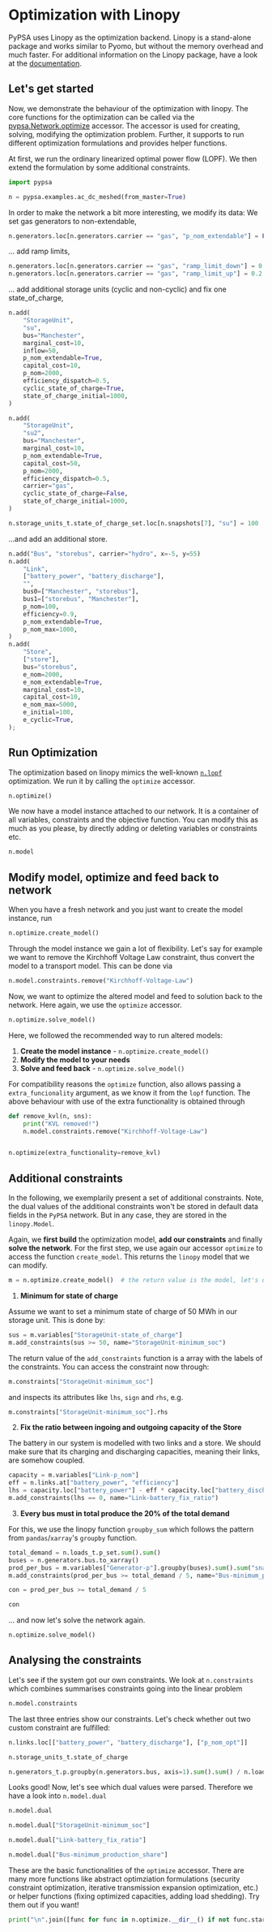 # Optimization with Linopy

PyPSA uses Linopy as the optimization backend. Linopy is a stand-alone package and works similar to Pyomo, but without the memory overhead and much faster. For additional information on the Linopy package, have a look at the [documentation](https://linopy.readthedocs.io/en/latest/).

## Let's get started

Now, we demonstrate the behaviour of the optimization with linopy. The core functions for the optimization can be called via the [pypsa.Network.optimize](https://pypsa.readthedocs.io/en/latest/api/optimization.html) accessor. The accessor is used for creating, solving, modifying the optimization problem. Further, it supports to run different optimization formulations and provides helper functions. 

At first, we run the ordinary linearized optimal power flow (LOPF). We then extend the formulation by some additional constraints.

```python
import pypsa
```

```python
n = pypsa.examples.ac_dc_meshed(from_master=True)
```

In order to make the network a bit more interesting, we modify its data: We set gas generators to non-extendable,

```python
n.generators.loc[n.generators.carrier == "gas", "p_nom_extendable"] = False
```

... add ramp limits,

```python
n.generators.loc[n.generators.carrier == "gas", "ramp_limit_down"] = 0.2
n.generators.loc[n.generators.carrier == "gas", "ramp_limit_up"] = 0.2
```

... add additional storage units (cyclic and non-cyclic) and fix one state_of_charge,

```python
n.add(
    "StorageUnit",
    "su",
    bus="Manchester",
    marginal_cost=10,
    inflow=50,
    p_nom_extendable=True,
    capital_cost=10,
    p_nom=2000,
    efficiency_dispatch=0.5,
    cyclic_state_of_charge=True,
    state_of_charge_initial=1000,
)

n.add(
    "StorageUnit",
    "su2",
    bus="Manchester",
    marginal_cost=10,
    p_nom_extendable=True,
    capital_cost=50,
    p_nom=2000,
    efficiency_dispatch=0.5,
    carrier="gas",
    cyclic_state_of_charge=False,
    state_of_charge_initial=1000,
)

n.storage_units_t.state_of_charge_set.loc[n.snapshots[7], "su"] = 100
```

...and add an additional store.

```python
n.add("Bus", "storebus", carrier="hydro", x=-5, y=55)
n.add(
    "Link",
    ["battery_power", "battery_discharge"],
    "",
    bus0=["Manchester", "storebus"],
    bus1=["storebus", "Manchester"],
    p_nom=100,
    efficiency=0.9,
    p_nom_extendable=True,
    p_nom_max=1000,
)
n.add(
    "Store",
    ["store"],
    bus="storebus",
    e_nom=2000,
    e_nom_extendable=True,
    marginal_cost=10,
    capital_cost=10,
    e_nom_max=5000,
    e_initial=100,
    e_cyclic=True,
);
```

## Run Optimization

The optimization based on linopy mimics the well-known [`n.lopf`](https://pypsa.readthedocs.io/en/v0.28.0/api_reference.html#pypsa.Network.lopf) optimization. We run it by calling the `optimize` accessor.

```python
n.optimize()
```

We now have a model instance attached to our network. It is a container of all variables, constraints and the objective function. You can modify this as much as you please, by directly adding or deleting variables or constraints etc.

```python
n.model
```

## Modify model, optimize and feed back to network 

When you have a fresh network and you just want to create the model instance, run

```python
n.optimize.create_model()
```

Through the model instance we gain a lot of flexibility. Let's say for example we want to remove the Kirchhoff Voltage Law constraint, thus convert the model to a transport model. This can be done via

```python
n.model.constraints.remove("Kirchhoff-Voltage-Law")
```

Now, we want to optimize the altered model and feed to solution back to the network. Here again, we use the `optimize` accessor.

```python
n.optimize.solve_model()
```

Here, we followed the recommended way to run altered models:

1. **Create the model instance** - `n.optimize.create_model()`
2. **Modify the model to your needs**
3. **Solve and feed back** - `n.optimize.solve_model()`


For compatibility reasons the `optimize` function, also allows passing a `extra_funcionality` argument, as we know it from the `lopf` function. The above behaviour with use of the extra functionality is obtained through

```python
def remove_kvl(n, sns):
    print("KVL removed!")
    n.model.constraints.remove("Kirchhoff-Voltage-Law")


n.optimize(extra_functionality=remove_kvl)
```

## Additional constraints

In the following, we exemplarily present a set of additional constraints. Note, the dual values of the additional constraints won't be stored in default data fields in the `PyPSA` network. But in any case, they are stored in the `linopy.Model`. 

Again, we **first build** the optimization model, **add our constraints** and finally **solve the network**. For the first step, we use again our accessor `optimize` to access the function `create_model`. This returns the `linopy` model that we can modify.

```python
m = n.optimize.create_model()  # the return value is the model, let's use it directly!
```

1. **Minimum for state of charge**

Assume we want to set a minimum state of charge of 50 MWh in our storage unit. This is done by: 

```python
sus = m.variables["StorageUnit-state_of_charge"]
m.add_constraints(sus >= 50, name="StorageUnit-minimum_soc")
```

The return value of the `add_constraints` function is a array with the labels of the constraints. You can access the constraint now through: 

```python
m.constraints["StorageUnit-minimum_soc"]
```

and inspects its attributes like `lhs`, `sign` and `rhs`, e.g.

```python
m.constraints["StorageUnit-minimum_soc"].rhs
```

2. **Fix the ratio between ingoing and outgoing capacity of the Store**

The battery in our system is modelled with two links and a store. We should make sure that its charging and discharging capacities, meaning their links, are somehow coupled. 

```python
capacity = m.variables["Link-p_nom"]
eff = n.links.at["battery_power", "efficiency"]
lhs = capacity.loc["battery_power"] - eff * capacity.loc["battery_discharge"]
m.add_constraints(lhs == 0, name="Link-battery_fix_ratio")
```

3. **Every bus must in total produce the 20% of the total demand**

For this, we use the linopy function `groupby_sum` which follows the pattern from `pandas`/`xarray`'s `groupby` function.

```python
total_demand = n.loads_t.p_set.sum().sum()
buses = n.generators.bus.to_xarray()
prod_per_bus = m.variables["Generator-p"].groupby(buses).sum().sum("snapshot")
m.add_constraints(prod_per_bus >= total_demand / 5, name="Bus-minimum_production_share")
```

```python
con = prod_per_bus >= total_demand / 5
```

```python
con
```

... and now let's solve the network again. 

```python
n.optimize.solve_model()
```

## Analysing the constraints

Let's see if the system got our own constraints. We look at `n.constraints` which combines summarises constraints going into the linear problem

```python
n.model.constraints
```

The last three entries show our constraints. Let's check whether out two custom constraint are fulfilled:

```python
n.links.loc[["battery_power", "battery_discharge"], ["p_nom_opt"]]
```

```python
n.storage_units_t.state_of_charge
```

```python
n.generators_t.p.groupby(n.generators.bus, axis=1).sum().sum() / n.loads_t.p.sum().sum()
```

Looks good! Now, let's see which dual values were parsed. Therefore we have a look into `n.model.dual` 

```python
n.model.dual
```

```python
n.model.dual["StorageUnit-minimum_soc"]
```

```python
n.model.dual["Link-battery_fix_ratio"]
```

```python
n.model.dual["Bus-minimum_production_share"]
```

These are the basic functionalities of the `optimize` accessor. There are many more functions like abstract optimziation formulations (security constraint optimization, iterative transmission expansion optimization, etc.) or helper functions (fixing optimized capacities, adding load shedding). Try them out if you want!

```python
print("\n".join([func for func in n.optimize.__dir__() if not func.startswith("_")])) 